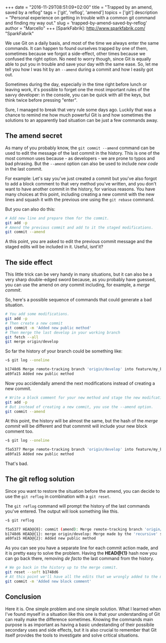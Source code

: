 +++
date        = "2016-11-29T08:51:09+02:00"
title       = "Trapped by an amend, saved by a reflog"
tags        = ['git', 'reflog', 'amend']
topics      = ['git']
description = "Personal experience on getting in trouble with a common git command and finding my way out."
slug        = 'trapped-by-amend-saved-by-reflog'
author      = "Marcello"
+++
[SparkFabrik]: http://www.sparkfabrik.com/  "SparkFabrik"

We use Git on a daily basis, and most of the time we always enter the same commands.
It can happen to found ourselves trapped by one of them, sometimes because we forgot a side-effect, other times because we confused the right option.
No need to worry though, since Git is equally able to put you in trouble and save your day with the same ease. So, let me tell you how I was hit by an `--amend` during a commit and how I easily got out.

<!--more-->

Sometimes during the day, especially in the time right before lunch or leaving work, it's possible to forget one the most important rules of the savvy developer: in the console, you can be quick with all the keys, but think twice before pressing "enter".

Sure, I managed to break that very rule some days ago. Luckily that was a chance to remind me how much powerful Git is and how sometimes the solutions to an apparently bad situation can be just a few commands away.

## The amend secret

As many of you probably know, the `git commit --amend` command can be used to edit the message of the last commit in the history. This is one of the most common uses because - as developers - we are prone to typos and bad phrasing.
But the `--amend` option can also be used to include *new code* in the last commit.

For example:
Let's say you've just created a commit but you've also forgot to add a block comment to that very method you've written, and you don't want to have another commit in the history, for various reasons. You have many choices at this point, including creating a new commit with the new lines and squash it with the previous one using the `git rebase` command.

But you can also do this:

``` bash
# Add new line and prepare them for the commit.
git add -p
# Amend the previous commit and add to it the staged modifications.
git commit --amend
```

A this point, you are asked to edit the previous commit message and the staged edits will be included in it. Useful, isnt'it?

## The side effect

This little trick can be very handy in many situations, but it can also be a very sharp double-edged sword because, as you probably have guessed, you can use the amend on *any* commit including, for example, a *merge commit*.

So, here's a possible sequence of commands that could generate a bad situation.

``` bash
# You add some modifications.
git add -p
# Then create a new commit
git commit -m 'Added new public method'
# Then merge the last develop in your working branch
git fetch --all
git merge origin/develop
```

So far the history of your branch could be something like:

``` bash
~$ git log --oneline

b1748d6 Merge remote-tracking branch 'origin/develop' into feature/my_branch
a69fa15 Added new public method
```

Now you accidendally amend the next modifications instead of creating a new commit.

``` bash
# Write a block comment for your new method and stage the new modifcations.
git add -p
# But instead of creating a new commit, you use the --amend option.
git commit --amend
```

At this point, the history will be almost the same, but the hash of the *merge commit* will be different and that commmit will include your new block comment too.

``` bash
~$ git log --oneline

f5a5377 Merge remote-tracking branch 'origin/develop' into feature/my_branch
a69fa15 Added new public method
```

That's bad.

## The git reflog solution

Since you want to restore the situation before the amend, you can decide to use the `git reflog` in combination with a `git reset`.

The `git reflog` command will prompt the history of the last commands you've entered.
The output will look something like this.

``` bash
~$ git reflog

f5a5377 HEAD@{0}: commit (amend): Merge remote-tracking branch 'origin/develop' into feature/my_branch
b1748d6 HEAD@{1}: merge origin/develop: Merge made by the 'recursive' strategy.
a69fa15 HEAD@{2}: Added new public method
```

As you can see you have a separate line for each commit action made, and it is pretty easy to solve the problem. Having the **HEAD@{1}** hash now you can go back there, removing *de facto* the last command from the history.

``` bash
# We go back in the history up to the merge commit.
git reset --soft b1748d6
# At this point we'll have all the edits that we wrongly added to the merge commit already staged and ready to be added to a new commit.
git commit -m 'Added new block comment'
```

## Conclusion

Here it is. One simple problem and one simple solution.
What I learned when I've found myself in a situation like this one is that your understanding of Git can really make the difference sometimes. Knowing the commands main purpose is as important as having a basic undestanding of their possibile secondary uses and side effects, but it is also crucial to remember that Git itself provides the tools to investigate and solve critical situations.
